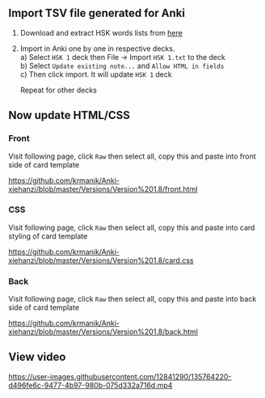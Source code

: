 ## Import TSV file generated for Anki
1. Download and extract HSK words lists from [here](https://github.com/krmanik/Anki-xiehanzi/releases/download/v1.7.5/xiehanzi.wordlist.zip)
2. Import in Anki one by one in respective decks. <br>
    a) Select `HSK 1` deck then File -> Import `HSK 1.txt` to the deck<br>
    b) Select `Update existing note...` and `Allow HTML in fields`<br>
    c) Then click import. It will update `HSK 1` deck<br>

    Repeat for other decks

## Now update HTML/CSS

### Front
Visit following page, click `Raw` then select all, copy this and paste into front side of card template

https://github.com/krmanik/Anki-xiehanzi/blob/master/Versions/Version%201.8/front.html

### CSS
Visit following page, click `Raw` then select all, copy this and paste into card styling of card template

https://github.com/krmanik/Anki-xiehanzi/blob/master/Versions/Version%201.8/card.css

### Back
Visit following page, click `Raw` then select all, copy this and paste into back side of card template

https://github.com/krmanik/Anki-xiehanzi/blob/master/Versions/Version%201.8/back.html

## View video
https://user-images.githubusercontent.com/12841290/135764220-d496fe6c-9477-4b97-980b-075d332a716d.mp4